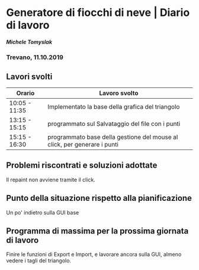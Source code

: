 

# Generatore di fiocchi di neve | Diario di lavoro
##### Michele Tomyslak
### Trevano, 11.10.2019

## Lavori svolti


|Orario        |Lavoro svolto                 |
|--------------|------------------------------|
|10:05 - 11:35 |Implementato la base della grafica del triangolo |
|13:15 - 15:15| programmato sul Salvataggio del file con i punti|
|15:15 - 16:30| programmato base della gestione del mouse al click, per generare i punti|

                           

##  Problemi riscontrati e soluzioni adottate
Il repaint non avviene tramite il click.

##  Punto della situazione rispetto alla pianificazione
Un po' indietro sulla GUI base

## Programma di massima per la prossima giornata di lavoro
Finire le funzioni di Export e Import, e lavorare ancora sulla GUI, almeno vedere i tagli del triangolo.